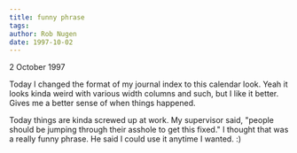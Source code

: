 ```yaml
---
title: funny phrase
tags: 
author: Rob Nugen
date: 1997-10-02
---
```


<p class=date>2 October 1997</p>
<p>
Today I changed the format of my journal index to this calendar
look.  Yeah it looks kinda weird with various width columns and such, but I like it better.  Gives me a better sense of when things happened.

<p>
Today things are kinda screwed up at work.  My supervisor said,
"people should be jumping through their asshole to get this fixed."  I
thought that was a really funny phrase. He said I could use it anytime
I wanted.  :)
<p>
